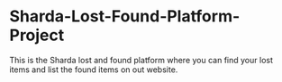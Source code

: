 # Sharda-Lost-Found-Platform-Project
This is the Sharda lost and found platform where you can find your lost items and list the found items on out website.
